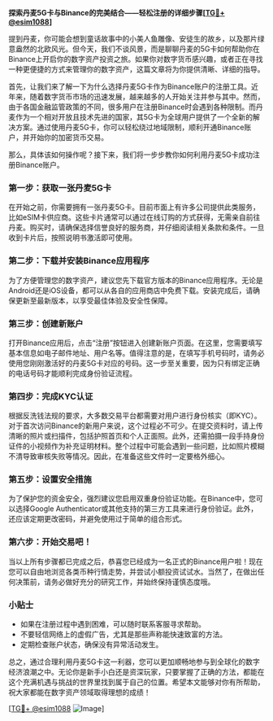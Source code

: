 **探索丹麦5G卡与Binance的完美结合——轻松注册的详细步骤[[TG💪+ @esim1088](https://t.me/s/esim1088)]**

提到丹麦，你可能会想到童话故事中的小美人鱼雕像、安徒生的故乡，以及那片绿意盎然的北欧风光。但今天，我们不谈风景，而是聊聊丹麦的5G卡如何帮助你在Binance上开启你的数字资产投资之旅。如果你对数字货币感兴趣，或者正在寻找一种更便捷的方式来管理你的数字资产，这篇文章将为你提供清晰、详细的指导。

首先，让我们来了解一下为什么选择丹麦5G卡作为Binance账户的注册工具。近年来，随着数字货币市场的迅速发展，越来越多的人开始关注并参与其中。然而，由于各国金融监管政策的不同，很多用户在注册Binance时会遇到各种限制。而丹麦作为一个相对开放且技术先进的国家，其5G卡为全球用户提供了一个全新的解决方案。通过使用丹麦5G卡，你可以轻松绕过地域限制，顺利开通Binance账户，并开始你的加密货币交易。

那么，具体该如何操作呢？接下来，我们将一步步教你如何利用丹麦5G卡成功注册Binance账户。

### 第一步：获取一张丹麦5G卡

在开始之前，你需要拥有一张丹麦5G卡。目前市面上有许多公司提供此类服务，比如eSIM卡供应商。这些卡片通常可以通过在线订购的方式获得，无需亲自前往丹麦。购买时，请确保选择信誉良好的服务商，并仔细阅读相关条款和条件。一旦收到卡片后，按照说明书激活即可使用。

### 第二步：下载并安装Binance应用程序

为了方便管理您的数字资产，建议您先下载官方版本的Binance应用程序。无论是Android还是iOS设备，都可以从各自的应用商店中免费下载。安装完成后，请确保更新至最新版本，以享受最佳体验及安全性保障。

### 第三步：创建新账户

打开Binance应用后，点击“注册”按钮进入创建新账户页面。在这里，您需要填写基本信息如电子邮件地址、用户名等。值得注意的是，在填写手机号码时，请务必使用您刚刚激活好的丹麦5G卡对应的号码。这一步至关重要，因为只有绑定正确的电话号码才能顺利完成身份验证流程。

### 第四步：完成KYC认证

根据反洗钱法规的要求，大多数交易平台都需要对用户进行身份核实（即KYC）。对于首次访问Binance的新用户来说，这个过程必不可少。在提交资料时，请上传清晰的照片或扫描件，包括护照首页和个人正面照。此外，还需拍摄一段手持身份证件的小视频作为补充证明材料。整个过程中可能会遇到一些问题，比如照片模糊不清导致审核失败等情况。因此，在准备这些文件时一定要格外细心。

### 第五步：设置安全措施

为了保护您的资金安全，强烈建议您启用双重身份验证功能。在Binance中，您可以选择Google Authenticator或其他支持的第三方工具来进行身份验证。此外，还应该定期更改密码，并避免使用过于简单的组合形式。

### 第六步：开始交易吧！

当以上所有步骤都已完成之后，恭喜您已经成为一名正式的Binance用户啦！现在您可以自由地浏览各类币种行情走势，并尝试小额投资试试水。当然了，在做出任何决策前，请务必做好充分的研究工作，并始终保持谨慎态度哦。

### 小贴士

- 如果在注册过程中遇到困难，可以随时联系客服寻求帮助。
- 不要轻信网络上的虚假广告，尤其是那些声称能快速致富的方法。
- 定期检查账户状态，确保没有异常活动发生。

总之，通过合理利用丹麦5G卡这一利器，您可以更加顺畅地参与到全球化的数字经济浪潮之中。无论你是新手小白还是资深玩家，只要掌握了正确的方法，都能在这个充满机遇与挑战的世界里找到属于自己的位置。希望本文能够对你有所帮助，祝大家都能在数字资产领域取得理想的成绩！

[[TG💪+ @esim1088](https://t.me/s/esim1088) ![Image](https://i.postimg.cc/4NQfJmqS/Snipaste-2025-05-13-00-14-12.png)]